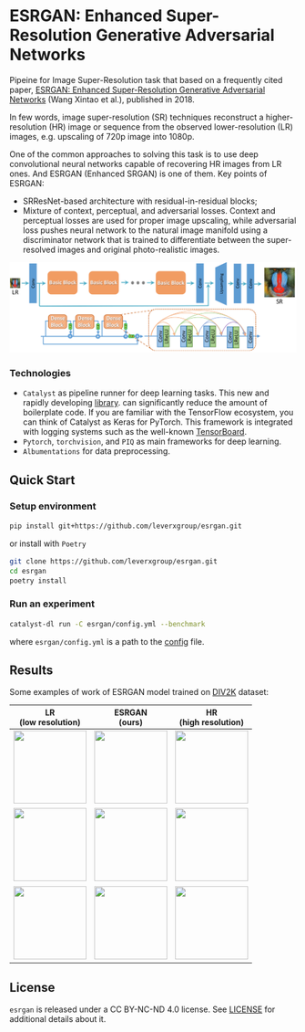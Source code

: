 # ESRGAN: Enhanced Super-Resolution Generative Adversarial Networks
Pipeine for Image Super-Resolution task that based on a frequently cited paper, [ESRGAN: Enhanced Super-Resolution Generative Adversarial Networks](https://arxiv.org/abs/1809.00219) (Wang Xintao et al.), published in 2018.

In few words, image super-resolution (SR) techniques reconstruct a higher-resolution (HR) image or sequence
from the observed lower-resolution (LR) images, e.g. upscaling of 720p image into 1080p.

One of the common approaches to solving this task is to use deep convolutional neural networks
capable of recovering HR images from LR ones. And ESRGAN (Enhanced SRGAN) is one of them.
Key points of ESRGAN:

- SRResNet-based architecture with residual-in-residual blocks;
- Mixture of context, perceptual, and adversarial losses. Context and perceptual losses are used for proper image upscaling,
  while adversarial loss pushes neural network to the natural image manifold using a discriminator network
  that is trained to differentiate between the super-resolved images and original photo-realistic images.

![ESRGAN architecture](docs/_static/architecture.png)

### Technologies

* `Catalyst` as pipeline runner for deep learning tasks. This new and rapidly developing [library](https://github.com/catalyst-team/catalyst).
  can significantly reduce the amount of boilerplate code. If you are familiar with the TensorFlow ecosystem, you can think of Catalyst
  as Keras for PyTorch. This framework is integrated with logging systems such as the well-known [TensorBoard](https://www.tensorflow.org/tensorboard).
* `Pytorch`, `torchvision`, and `PIQ` as main frameworks for deep learning.
* `Albumentations` for data preprocessing.

## Quick Start

### Setup environment
```bash
pip install git+https://github.com/leverxgroup/esrgan.git
```

or install with `Poetry`

```bash
git clone https://github.com/leverxgroup/esrgan.git
cd esrgan
poetry install
```

### Run an experiment
```bash
catalyst-dl run -C esrgan/config.yml --benchmark
```
where `esrgan/config.yml` is a path to the [config](config.yml) file.

## Results
Some examples of work of ESRGAN model trained on [DIV2K](https://data.vision.ee.ethz.ch/cvl/DIV2K) dataset:

| LR</br>(low resolution) | ESRGAN</br>(ours) | HR</br>(high resolution) |
|:---:|:---:|:---:|
| <img src="docs/_static/sq_crop_lr.png" height="128" width="128"/> | <img src="docs/_static/sq_crop_sr_x4.png" height="128" width="128"/> | <img src="docs/_static/sq_crop_hr.png" height="128" width="128"/> |
| <img src="docs/_static/wf_crop_lr.png" height="128" width="128"/> | <img src="docs/_static/wf_crop_sr_x4.png" height="128" width="128"/> | <img src="docs/_static/wf_crop_hr.png" height="128" width="128"/> |
| <img src="docs/_static/fish_crop_lr.png" height="128" width="128"/> | <img src="docs/_static/fish_crop_sr_x4.png" height="128" width="128"/> | <img src="docs/_static/fish_crop_hr.png" height="128" width="128"/> |

## License
`esrgan` is released under a CC BY-NC-ND 4.0 license. See [LICENSE](LICENSE) for additional details about it.
